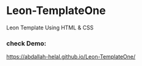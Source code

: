 # Leon-TemplateOne
Leon Template Using HTML &amp; CSS
### check Demo:
https://abdallah-helal.github.io/Leon-TemplateOne/
